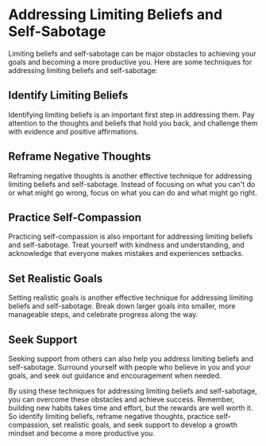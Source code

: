 # Addressing Limiting Beliefs and Self-Sabotage

Limiting beliefs and self-sabotage can be major obstacles to achieving your goals and becoming a more productive you. Here are some techniques for addressing limiting beliefs and self-sabotage:

Identify Limiting Beliefs
-------------------------

Identifying limiting beliefs is an important first step in addressing them. Pay attention to the thoughts and beliefs that hold you back, and challenge them with evidence and positive affirmations.

Reframe Negative Thoughts
-------------------------

Reframing negative thoughts is another effective technique for addressing limiting beliefs and self-sabotage. Instead of focusing on what you can't do or what might go wrong, focus on what you can do and what might go right.

Practice Self-Compassion
------------------------

Practicing self-compassion is also important for addressing limiting beliefs and self-sabotage. Treat yourself with kindness and understanding, and acknowledge that everyone makes mistakes and experiences setbacks.

Set Realistic Goals
-------------------

Setting realistic goals is another effective technique for addressing limiting beliefs and self-sabotage. Break down larger goals into smaller, more manageable steps, and celebrate progress along the way.

Seek Support
------------

Seeking support from others can also help you address limiting beliefs and self-sabotage. Surround yourself with people who believe in you and your goals, and seek out guidance and encouragement when needed.

By using these techniques for addressing limiting beliefs and self-sabotage, you can overcome these obstacles and achieve success. Remember, building new habits takes time and effort, but the rewards are well worth it. So identify limiting beliefs, reframe negative thoughts, practice self-compassion, set realistic goals, and seek support to develop a growth mindset and become a more productive you.
